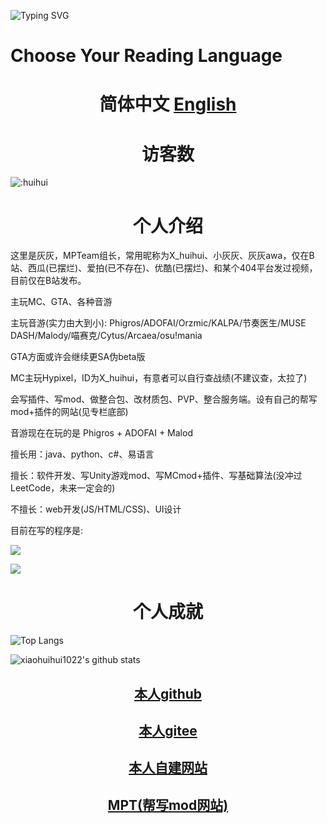 ![Typing SVG](https://readme-typing-svg.herokuapp.com?color=%23000000&size=35&duration=4000&center=true&vCenter=true&multiline=false&width=500&height=100&lines=我是灰灰(X_huihui);来自河南濮阳的初三生)

<h1>Choose Your Reading Language</h1>

<h1 align="center">简体中文 <a href=".\README_EN.md">English</a></h1>

<h1 align="center">访客数</h1>

![:huihui](https://count.getloli.com/get/@:huihui)

<h1 align="center">个人介绍</h1>


这里是灰灰，MPTeam组长，常用昵称为X_huihui、小灰灰、灰灰awa，仅在B站、西瓜(已摆烂)、爱拍(已不存在)、优酷(已摆烂)、和某个404平台发过视频，目前仅在B站发布。


主玩MC、GTA、各种音游

主玩音游(实力由大到小): Phigros/ADOFAI/Orzmic/KALPA/节奏医生/MUSE DASH/Malody/喵赛克/Cytus/Arcaea/osu!mania

GTA方面或许会继续更SA伪beta版

MC主玩Hypixel，ID为X_huihui，有意者可以自行查战绩(不建议查，太拉了)

会写插件、写mod、做整合包、改材质包、PVP、整合服务端。设有自己的帮写mod+插件的网站(见专栏底部)

音游现在在玩的是 Phigros + ADOFAI + Malod


擅长用：java、python、c#、易语言

擅长：软件开发、写Unity游戏mod、写MCmod+插件、写基础算法(没冲过LeetCode，未来一定会的)

不擅长：web开发(JS/HTML/CSS)、UI设计

目前在写的程序是:

[![](https://github-readme-stats.vercel.app/api/pin/?username=xiaohuihui1022&repo=TheWorstEngine)](https://github.com/xiaohuihui1022/TheWorstEngine)

[![](https://github-readme-stats.vercel.app/api/pin/?username=xiaohuihui1022&repo=log-lang-system)](https://github.com/xiaohuihui1022/log-lang-system)

<h1 align="center">个人成就</h1>

![Top Langs](https://github-readme-stats.vercel.app/api/top-langs/?username=xiaohuihui1022&show_icons=true&count_private=true&title_color=000000&text_color=000000&bg_color=50,ff6b6b,ffb56b,ffff66,66ff66,66ffa3,66ffff,6bb5ff,6b6bff,a66bff,ff66ff)

![xiaohuihui1022's github stats](https://github-readme-stats.vercel.app/api?username=xiaohuihui1022&title_color=000000&text_color=000000&layout=compact&width=100%&bg_color=30,ff6b6b,ffff66,66ff66,66ffa3,66ffff,6bb5ff,6b6bff,a66bff,ff66ff)

<h2 align="center"><a href="https://github.com/xiaohuihui1022">本人github</a></h2>

<h2 align="center"><a href="https://gitee.com/huihui1022">本人gitee</a></h2>

<h2 align="center"><a href="https://xiaohuihui1022.github.io/">本人自建网站</a></h2>

<h2 align="center"><a href="https://www.minept.top/">MPT(帮写mod网站)</a></h2>
